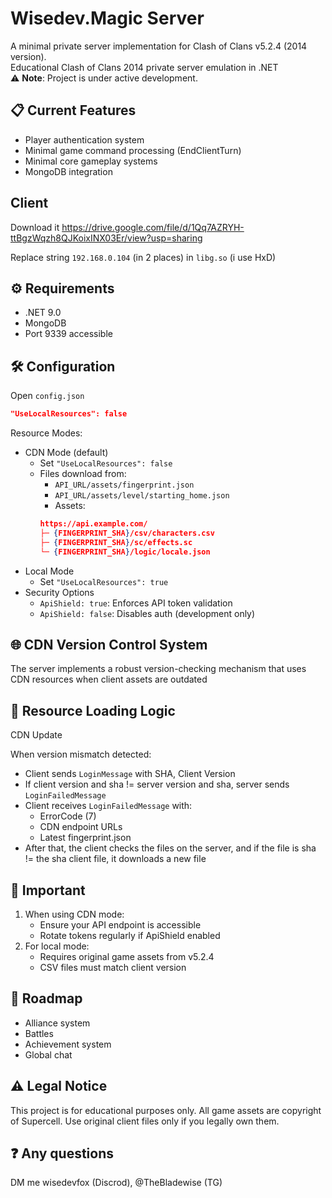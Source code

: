 # Wisedev.Magic Server
A minimal private server implementation for Clash of Clans v5.2.4 (2014 version).  
Educational Clash of Clans 2014 private server emulation in .NET  
⚠️ **Note**: Project is under active development.

## 📋 Current Features
- Player authentication system
- Minimal game command processing (EndClientTurn)
- Minimal core gameplay systems
- MongoDB integration

## Client
 Download it https://drive.google.com/file/d/1Qq7AZRYH-ttBgzWqzh8QJKoixINX03Er/view?usp=sharing

 Replace string ``192.168.0.104`` (in 2 places) in ``libg.so`` (i use HxD)

## ⚙️ Requirements
- .NET 9.0
- MongoDB
- Port 9339 accessible

## 🛠 Configuration
 Open ``config.json``
 ```json
"UseLocalResources": false
 ```
 Resource Modes: 
 - CDN Mode (default)
    - Set ``"UseLocalResources": false``
    - Files download from:
        - ``API_URL/assets/fingerprint.json``
        - ``API_URL/assets/level/starting_home.json``
        - Assets:
        ```json 
        https://api.example.com/
        ├─ {FINGERPRINT_SHA}/csv/characters.csv
        ├─ {FINGERPRINT_SHA}/sc/effects.sc
        └─ {FINGERPRINT_SHA}/logic/locale.json
        ```
 - Local Mode
    - Set ``"UseLocalResources": true``
 - Security Options
    - ``ApiShield: true``: Enforces API token validation
    - ``ApiShield: false``: Disables auth (development only)

## 🌐 CDN Version Control System
 The server implements a robust version-checking mechanism that uses CDN resources when client assets are outdated

## 🔄 Resource Loading Logic
 CDN Update

 When version mismatch detected:
 - Client sends ``LoginMessage`` with SHA, Client Version
 - If client version and sha != server version and sha, server sends ``LoginFailedMessage``
 - Client receives ``LoginFailedMessage`` with:
    - ErrorCode (7)
    - CDN endpoint URLs
    - Latest fingerprint.json
 - After that, the client checks the files on the server, and if the file is sha != the sha client file, it downloads a new file

## 📌 Important
 1. When using CDN mode:
    - Ensure your API endpoint is accessible
    - Rotate tokens regularly if ApiShield enabled
 2. For local mode:
    - Requires original game assets from v5.2.4
    - CSV files must match client version

## 🔮 Roadmap
 - Alliance system
 - Battles
 - Achievement system
 - Global chat

## ⚠️ Legal Notice
 This project is for educational purposes only. All game assets are copyright of Supercell. Use original client files only if you legally own them.

## ❓ Any questions 
 DM me wisedevfox (Discrod), @TheBladewise (TG)